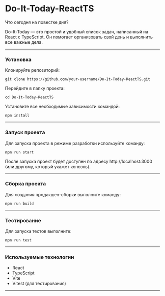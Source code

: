# Do-It-Today-ReactTS

Что сегодня на повестке дня?

Do-It-Today — это простой и удобный список задач, написанный на React с TypeScript. Он помогает организовать свой день и выполнить все важные дела.

---

### Установка

Клонируйте репозиторий:
```
git clone https://github.com/your-username/Do-It-Today-ReactTS.git
```

Перейдите в папку проекта:
```
cd Do-It-Today-ReactTS
```

Установите все необходимые зависимости командой:
```
npm install
```

---

### Запуск проекта

Для запуска проекта в режиме разработки используйте команду:
```
npm run start
```

После запуска проект будет доступен по адресу http://localhost:3000 (или другому, который укажет консоль).

---

### Сборка проекта

Для создания продакшен-сборки выполните команду:
```
npm run build
```

---

### Тестирование

Для запуска тестов выполните:
```
npm run test
```

---

### Используемые технологии

- React  
- TypeScript  
- Vite  
- Vitest (для тестирования)  

---

